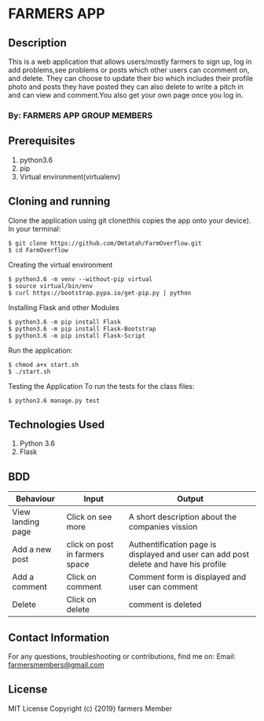 # FARMERS APP

## Description
This is a web application that allows users/mostly farmers to sign up, log in add problems,see problems or posts which other users can ccomment on, and delete. They can choose to update  their bio which includes their profile photo and posts they have posted they can also delete to write a pitch in and can view and comment.You also get your own page once you log in.

### By: FARMERS APP GROUP MEMBERS

## Prerequisites
1. python3.6
2. pip
3. Virtual environment(virtualenv)

## Cloning and running
Clone the application using git clone(this copies the app onto your device). In your terminal:

    $ git clone https://github.com/Omtatah/FarmOverflow.git
    $ cd FarmOverflow
    
Creating the virtual environment

    $ python3.6 -m venv --without-pip virtual
    $ source virtual/bin/env
    $ curl https://bootstrap.pypa.io/get-pip.py | python
    
Installing Flask and other Modules

    $ python3.6 -m pip install Flask
    $ python3.6 -m pip install Flask-Bootstrap
    $ python3.6 -m pip install Flask-Script
    
Run the application:

    $ chmod a+x start.sh
    $ ./start.sh
    
Testing the Application
To run the tests for the class files:

    $ python3.6 manage.py test
    
## Technologies Used
1. Python 3.6
2. Flask

## BDD
|Behaviour	             | Input	                         | Output                                                |
|------------------------|---------------------------------|-------------------------------------------------------|
|View landing page	       | Click on see more               | A  short description about the companies vission      |
|Add a new post       | click on post in farmers space                | Authentification page is displayed and user can add post delete and have his profile |
|Add a comment           | Click on comment                | Comment form is displayed and user can comment        |                                 |
|Delete         | Click on delete              | comment is deleted                              |

## Contact Information
For any questions, troubleshooting or contributions, find me on:
Email: farmersmembers@gmail.com


## License
MIT License Copyright (c) {2019} farmers Member
